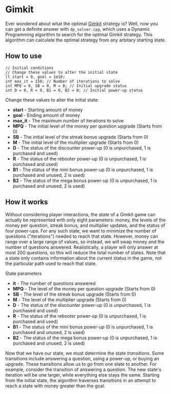 # Gimkit
Ever wondered about what the optimal [Gimkit](https://gimkit.com) strategy is? Well, now you can get a definite answer with `dp_solver.cpp`, which uses a Dynamic Programming algorithm to search for the optimal Gimkit strategy. This algorithm can calculate the optimal strategy from any arbitary starting state.

## How to use
```
// Initial conditions
// Change these values to alter the initial state
ll start = 0, goal = 1e10;
int max_it = 150; // Number of iterations to solve
int MPQ = 0, SB = 0, M = 0; // Initial upgrade status
int D = 0, R = 0, B1 = 0, B2 = 0; // Initial power-up status
```

Change these values to alter the initial state:
- **start** - Starting amount of money
- **goal** - Ending amount of money
- **max_it** - The maximum number of iterations to solve
- **MPQ** - The initial level of the money per question upgrade (Starts from 0)
- **SB** - The initial level of the streak bonus upgrade (Starts from 0)
- **M** - The initial level of the multiplier upgrade (Starts from 0)
- **D** - The status of the discounter power-up (0 is unpurchased, 1 is purchased and used)
- **R** - The status of the rebooter power-up (0 is unpurchased, 1 is purchased and used)
- **B1** - The status of the mini bonus power-up (0 is unpurchased, 1 is purchased and unused, 2 is used)
- **B2** - The status of the mega bonus power-up (0 is unpurchased, 1 is purchased and unused, 2 is used)

## How it works
Without considering player interactions, the *state* of a Gimkit game can actually be represented with only eight parameters: money, the levels of the money per question, streak bonus, and multiplier updates, and the status of four power-ups. For any such state, we want to minimize the number of questions ("iterations") needed to reach that state. However, money can range over a large range of values, so instead, we will swap money and the number of questions answered. Realistically, a player will only answer at most 200 questions, so this will reduce the total number of states. Note that a state only contains information about the current status in the game, not the particular path used to reach that state.

State parameters
- **it** - The number of questions answered
- **MPQ** - The level of the money per question upgrade (Starts from 0)
- **SB** - The level of the streak bonus upgrade (Starts from 0)
- **M** - The level of the multiplier upgrade (Starts from 0)
- **D** - The status of the discounter power-up (0 is unpurchased, 1 is purchased and used)
- **R** - The status of the rebooter power-up (0 is unpurchased, 1 is purchased and used)
- **B1** - The status of the mini bonus power-up (0 is unpurchased, 1 is purchased and unused, 2 is used)
- **B2** - The status of the mega bonus power-up (0 is unpurchased, 1 is purchased and unused, 2 is used)

Now that we have our state, we must determine the state *transitions*. Some transitions include answering a question, using a power-up, or buying an upgrade. These transitions allow us to go from one state to another. For example, consider the transition of answering a question. The new state's iteration will be one larger, while everything else stays the same. Starting from the initial state, the algorithm traverses transitions in an attempt to reach a state with money greater than the goal.
